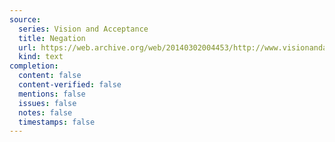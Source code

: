 ```yaml
---
source:
  series: Vision and Acceptance
  title: Negation
  url: https://web.archive.org/web/20140302004453/http://www.visionandacceptance.com/negation
  kind: text
completion:
  content: false
  content-verified: false
  mentions: false
  issues: false
  notes: false
  timestamps: false
---
```

